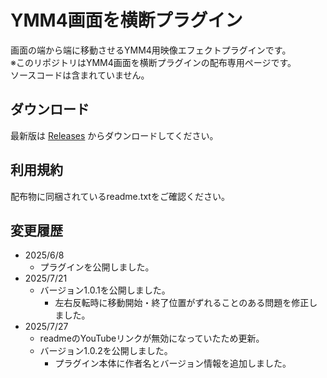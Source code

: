 # YMM4画面を横断プラグイン
 
画面の端から端に移動させるYMM4用映像エフェクトプラグインです。  
※このリポジトリはYMM4画面を横断プラグインの配布専用ページです。  
ソースコードは含まれていません。  

## ダウンロード

最新版は [Releases](https://github.com/benikazura/CrossingScreen/releases/latest) からダウンロードしてください。

## 利用規約

配布物に同梱されているreadme.txtをご確認ください。

## 変更履歴

- 2025/6/8
  - プラグインを公開しました。
- 2025/7/21
  - バージョン1.0.1を公開しました。
    - 左右反転時に移動開始・終了位置がずれることのある問題を修正しました。
- 2025/7/27
  - readmeのYouTubeリンクが無効になっていたため更新。
  - バージョン1.0.2を公開しました。
    - プラグイン本体に作者名とバージョン情報を追加しました。
